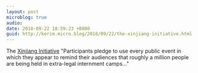 ```yaml
---
layout: post
microblog: true
audio: 
date: 2018-09-22 18:59:23 +0800
guid: http://kerim.micro.blog/2018/09/22/the-xinjiang-initiative.html
---
```

The [Xinjiang Initiative](http://www.jeromecohen.net/jerrys-blog/xinjiang-initiative) "Participants pledge to use every public event in which they appear to remind their audiences that roughly a million people are being held in extra-legal internment camps…"
